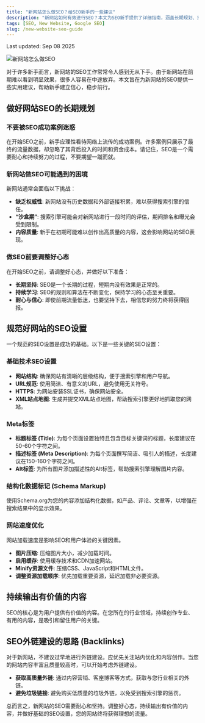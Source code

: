 ```yaml
---
title: "新网站怎么做SEO？给SEO新手的一些建议"
description: "新网站如何有效进行SEO？本文为SEO新手提供了详细指南，涵盖长期规划、技术SEO设置、内容创作和外链建设，助您成功提升网站排名。"
tags: [SEO, New Website, Google SEO]
slug: /new-website-seo-guide
---
```


Last updated: Sep 08 2025

![新网站怎么做SEO](https://website-custom.com/wp-content/uploads/2024/12/seo.webp)

对于许多新手而言，新网站的SEO工作常常令人感到无从下手。由于新网站在前期难以看到明显效果，很多人容易在中途放弃。本文旨在为新网站的SEO提供一些实用建议，帮助新手建立信心，稳步前行。

## 做好网站SEO的长期规划

### 不要被SEO成功案例迷惑

在开始SEO之前，新手应理性看待网络上流传的成功案例。许多案例只展示了最终的流量数据，却忽略了其背后投入的时间和资金成本。请记住，SEO是一个需要耐心和持续努力的过程，不要期望一蹴而就。

### 新网站做SEO可能遇到的困境

新网站通常会面临以下挑战：

-   **缺乏权威性**: 新网站没有历史数据和外部链接积累，难以获得搜索引擎的信任。
-   **“沙盒期”**: 搜索引擎可能会对新网站进行一段时间的评估，期间排名和曝光会受到限制。
-   **内容质量**: 新手在初期可能难以创作出高质量的内容，这会影响网站的SEO表现。

### 做SEO前要调整好心态

在开始SEO之前，请调整好心态，并做好以下准备：

-   **长期坚持**: SEO是一个长期的过程，短期内没有效果是正常的。
-   **持续学习**: SEO的规则和算法在不断变化，保持学习的心态至关重要。
-   **耐心与信心**: 即使前期流量低迷，也要坚持下去，相信您的努力终将获得回报。

## 规范好网站的SEO设置

一个规范的SEO设置是成功的基础。以下是一些关键的SEO设置：

### 基础技术SEO设置

-   **网站结构**: 确保网站有清晰的层级结构，便于搜索引擎和用户导航。
-   **URL规范**: 使用简洁、有意义的URL，避免使用无关符号。
-   **HTTPS**: 为网站安装SSL证书，确保网站安全。
-   **XML站点地图**: 生成并提交XML站点地图，帮助搜索引擎更好地抓取您的网站。

### Meta标签

-   **标题标签 (Title)**: 为每个页面设置独特且包含目标关键词的标题，长度建议在50-60个字符之间。
-   **描述标签 (Meta Description)**: 为每个页面撰写简洁、吸引人的描述，长度建议在150-160个字符之间。
-   **Alt标签**: 为所有图片添加描述性的Alt标签，帮助搜索引擎理解图片内容。

### 结构化数据标记 (Schema Markup)

使用Schema.org为您的内容添加结构化数据，如产品、评论、文章等，以增强在搜索结果中的显示效果。

### 网站速度优化

网站加载速度是影响SEO和用户体验的关键因素。

-   **图片压缩**: 压缩图片大小，减少加载时间。
-   **启用缓存**: 使用缓存技术和CDN加速网站。
-   **Minify资源文件**: 压缩CSS、JavaScript和HTML文件。
-   **调整资源加载顺序**: 优先加载重要资源，延迟加载非必要资源。

## 持续输出有价值的内容

SEO的核心是为用户提供有价值的内容。在您所在的行业领域，持续创作专业、有用的内容，是吸引和留住用户的关键。

## SEO外链建设的思路 (Backlinks)

对于新网站，不建议过早地进行外链建设。应优先关注站内优化和内容创作。当您的网站内容丰富且质量较高时，可以开始考虑外链建设。

-   **获取高质量外链**: 通过内容营销、客座博客等方式，获取与您行业相关的外链。
-   **避免垃圾链接**: 避免购买低质量的垃圾外链，以免受到搜索引擎的惩罚。

总而言之，新网站的SEO需要耐心和坚持。调整好心态，持续输出有价值的内容，并做好基础的SEO设置，您的网站终将获得理想的流量。
